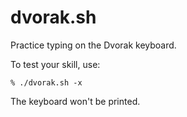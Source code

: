 # dvorak.sh

Practice typing on the Dvorak keyboard.

To test your skill, use:

    % ./dvorak.sh -x

The keyboard won't be printed.
